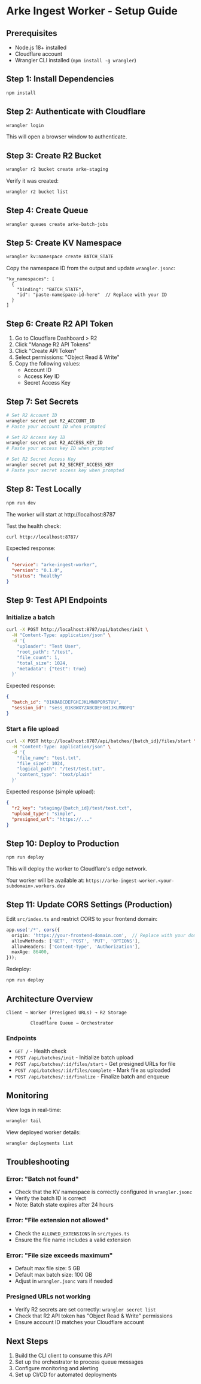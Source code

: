 # Arke Ingest Worker - Setup Guide

## Prerequisites

- Node.js 18+ installed
- Cloudflare account
- Wrangler CLI installed (`npm install -g wrangler`)

## Step 1: Install Dependencies

```bash
npm install
```

## Step 2: Authenticate with Cloudflare

```bash
wrangler login
```

This will open a browser window to authenticate.

## Step 3: Create R2 Bucket

```bash
wrangler r2 bucket create arke-staging
```

Verify it was created:

```bash
wrangler r2 bucket list
```

## Step 4: Create Queue

```bash
wrangler queues create arke-batch-jobs
```

## Step 5: Create KV Namespace

```bash
wrangler kv:namespace create BATCH_STATE
```

Copy the namespace ID from the output and update `wrangler.jsonc`:

```jsonc
"kv_namespaces": [
  {
    "binding": "BATCH_STATE",
    "id": "paste-namespace-id-here"  // Replace with your ID
  }
]
```

## Step 6: Create R2 API Token

1. Go to Cloudflare Dashboard > R2
2. Click "Manage R2 API Tokens"
3. Click "Create API Token"
4. Select permissions: "Object Read & Write"
5. Copy the following values:
   - Account ID
   - Access Key ID
   - Secret Access Key

## Step 7: Set Secrets

```bash
# Set R2 Account ID
wrangler secret put R2_ACCOUNT_ID
# Paste your account ID when prompted

# Set R2 Access Key ID
wrangler secret put R2_ACCESS_KEY_ID
# Paste your access key ID when prompted

# Set R2 Secret Access Key
wrangler secret put R2_SECRET_ACCESS_KEY
# Paste your secret access key when prompted
```

## Step 8: Test Locally

```bash
npm run dev
```

The worker will start at http://localhost:8787

Test the health check:

```bash
curl http://localhost:8787/
```

Expected response:

```json
{
  "service": "arke-ingest-worker",
  "version": "0.1.0",
  "status": "healthy"
}
```

## Step 9: Test API Endpoints

### Initialize a batch

```bash
curl -X POST http://localhost:8787/api/batches/init \
  -H "Content-Type: application/json" \
  -d '{
    "uploader": "Test User",
    "root_path": "/test",
    "file_count": 1,
    "total_size": 1024,
    "metadata": {"test": true}
  }'
```

Expected response:

```json
{
  "batch_id": "01K8ABCDEFGHIJKLMNOPQRSTUV",
  "session_id": "sess_01K8WXYZABCDEFGHIJKLMNOPQ"
}
```

### Start a file upload

```bash
curl -X POST http://localhost:8787/api/batches/{batch_id}/files/start \
  -H "Content-Type: application/json" \
  -d '{
    "file_name": "test.txt",
    "file_size": 1024,
    "logical_path": "/test/test.txt",
    "content_type": "text/plain"
  }'
```

Expected response (simple upload):

```json
{
  "r2_key": "staging/{batch_id}/test/test.txt",
  "upload_type": "simple",
  "presigned_url": "https://..."
}
```

## Step 10: Deploy to Production

```bash
npm run deploy
```

This will deploy the worker to Cloudflare's edge network.

Your worker will be available at: `https://arke-ingest-worker.<your-subdomain>.workers.dev`

## Step 11: Update CORS Settings (Production)

Edit `src/index.ts` and restrict CORS to your frontend domain:

```typescript
app.use('/*', cors({
  origin: 'https://your-frontend-domain.com',  // Replace with your domain
  allowMethods: ['GET', 'POST', 'PUT', 'OPTIONS'],
  allowHeaders: ['Content-Type', 'Authorization'],
  maxAge: 86400,
}));
```

Redeploy:

```bash
npm run deploy
```

## Architecture Overview

```
Client → Worker (Presigned URLs) → R2 Storage
                ↓
         Cloudflare Queue → Orchestrator
```

### Endpoints

- `GET /` - Health check
- `POST /api/batches/init` - Initialize batch upload
- `POST /api/batches/:id/files/start` - Get presigned URLs for file
- `POST /api/batches/:id/files/complete` - Mark file as uploaded
- `POST /api/batches/:id/finalize` - Finalize batch and enqueue

## Monitoring

View logs in real-time:

```bash
wrangler tail
```

View deployed worker details:

```bash
wrangler deployments list
```

## Troubleshooting

### Error: "Batch not found"

- Check that the KV namespace is correctly configured in `wrangler.jsonc`
- Verify the batch ID is correct
- Note: Batch state expires after 24 hours

### Error: "File extension not allowed"

- Check the `ALLOWED_EXTENSIONS` in `src/types.ts`
- Ensure the file name includes a valid extension

### Error: "File size exceeds maximum"

- Default max file size: 5 GB
- Default max batch size: 100 GB
- Adjust in `wrangler.jsonc` vars if needed

### Presigned URLs not working

- Verify R2 secrets are set correctly: `wrangler secret list`
- Check that R2 API token has "Object Read & Write" permissions
- Ensure account ID matches your Cloudflare account

## Next Steps

1. Build the CLI client to consume this API
2. Set up the orchestrator to process queue messages
3. Configure monitoring and alerting
4. Set up CI/CD for automated deployments
